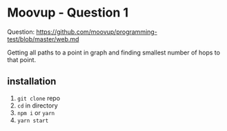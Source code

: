 # Moovup - Question 1

Question: https://github.com/moovup/programming-test/blob/master/web.md

Getting all paths to a point in graph and finding smallest number of hops to that point.

## installation

1. `git clone` repo
2. `cd` in directory
3. `npm i` or `yarn`
4. `yarn start`
